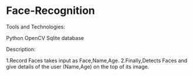 # Face-Recognition


Tools and Technologies:

Python OpenCV Sqlite database 

Description:

1.Record Faces takes input as Face,Name,Age. 
2.Finally,Detects Faces and give details of the user (Name,Age) on the top of its image.
